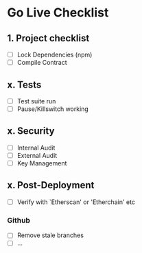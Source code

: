 # Go Live Checklist

## 1. Project checklist
- [ ] Lock Dependencies (npm)
- [ ] Compile Contract

## x. Tests
- [ ] Test suite run
- [ ] Pause/Killswitch working

## x. Security
- [ ] Internal Audit
- [ ] External Audit
- [ ] Key Management

## x. Post-Deployment
- [ ] Verify with `Etherscan' or 'Etherchain' etc

### Github
- [ ] Remove stale branches
- [ ] ...
